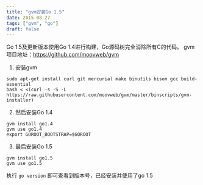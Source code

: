```yaml
---
title: "gvm安装Go 1.5"
date: 2015-08-27
tags: ["gvm", "go"]
draft: false
---
```



Go 1.5及更新版本使用Go 1.4进行构建，Go源码树完全消除所有C的代码。
 gvm项目地址：<https://github.com/moovweb/gvm>

1. 安装gvm

```
sudo apt-get install curl git mercurial make binutils bison gcc build-essential
bash < <(curl -s -S -L https://raw.githubusercontent.com/moovweb/gvm/master/binscripts/gvm-installer)
```

2. 然后安装Go 1.4

```
gvm install go1.4
gvm use go1.4
export GOROOT_BOOTSTRAP=$GOROOT
```

3. 最后安装Go 1.5

```
gvm install go1.5
gvm use go1.5
```

执行 `go version` 即可查看到版本号，已经安装并使用了go 1.5